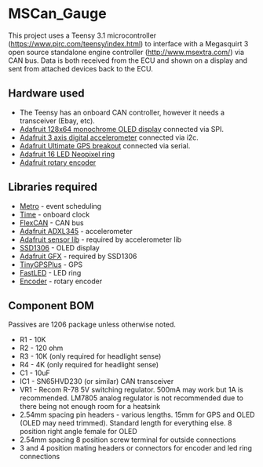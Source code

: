 MSCan_Gauge
===========

This project uses a Teensy 3.1 microcontroller (https://www.pjrc.com/teensy/index.html) to interface with a Megasquirt 3 open source standalone
engine controller (http://www.msextra.com/) via CAN bus. Data is both received from the ECU and shown on a display and sent from attached devices back to the ECU.

## Hardware used
* The Teensy has an onboard CAN controller, however it needs a transceiver (Ebay, etc).
* [Adafruit 128x64 monochrome OLED display](http://www.adafruit.com/products/938) connected via SPI.
* [Adafruit 3 axis digital accelerometer](http://www.adafruit.com/products/1231) connected via i2c.
* [Adafruit Ultimate GPS breakout](http://www.adafruit.com/products/746) connected via serial.
* [Adafruit 16 LED Neopixel ring](http://www.adafruit.com/products/1463)
* [Adafruit rotary encoder](http://www.adafruit.com/products/377)

## Libraries required
* [Metro](https://www.pjrc.com/teensy/arduino_libraries/Metro.zip) - event scheduling
* [Time](https://www.pjrc.com/teensy/arduino_libraries/Time.zip) - onboard clock
* [FlexCAN](https://github.com/teachop/FlexCAN_Library) - CAN bus
* [Adafruit ADXL345](https://github.com/adafruit/Adafruit_ADXL345/archive/master.zip) - accelerometer
* [Adafruit sensor lib](https://github.com/adafruit/Adafruit_Sensor) - required by accelerometer lib
* [SSD1306](https://www.pjrc.com/teensy/arduino_libraries/Adafruit_SSD1306.zip) - OLED display
* [Adafruit GFX](https://github.com/adafruit/Adafruit-GFX-Library) - required by SSD1306
* [TinyGPSPlus](https://github.com/mikalhart/TinyGPSPlus) - GPS
* [FastLED](https://github.com/FastLED/FastLED) - LED ring
* [Encoder](https://www.pjrc.com/teensy/arduino_libraries/Encoder.zip) - rotary encoder

## Component BOM
Passives are 1206 package unless otherwise noted.
* R1 - 10K
* R2 - 120 ohm
* R3 - 10K (only required for headlight sense)
* R4 - 4K (only required for headlight sense)
* C1 - 10uF
* IC1 - SN65HVD230 (or similar) CAN transceiver
* VR1 - Recom R-78 5V switching regulator. 500mA may work but 1A is recommended. LM7805 analog regulator is not recommended due to there being not enough room for a heatsink
* 2.54mm spacing pin headers - various lengths. 15mm for GPS and OLED (OLED may need trimmed). Standard length for everything else. 8 position right angle female for OLED
* 2.54mm spacing 8 position screw terminal for outside connections
* 3 and 4 position mating headers or connectors for encoder and led ring connections
